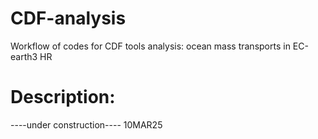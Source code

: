 # CDF-analysis
Workflow of codes for CDF tools analysis: ocean mass transports in EC-earth3 HR

# Description:
----under construction----
10MAR25
